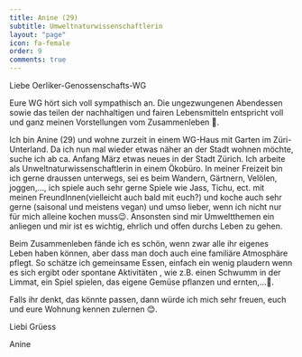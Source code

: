 ```yaml
---
title: Anine (29)
subtitle: Umweltnaturwissenschaftlerin
layout: "page"
icon: fa-female
order: 9
comments: true
---
```


Liebe Oerliker-Genossenschafts-WG



Eure WG hört sich voll sympathisch an. Die ungezwungenen Abendessen sowie das teilen der nachhaltigen und fairen Lebensmitteln entspricht voll und ganz meinen Vorstellungen vom Zusammenleben 🙂.



Ich bin Anine (29) und wohne zurzeit in einem WG-Haus mit Garten im Züri-Unterland. Da ich nun mal wieder etwas näher an der Stadt wohnen möchte, suche ich ab ca. Anfang März etwas neues in der Stadt Zürich. Ich arbeite als Unweltnaturwissenschaftlerin in einem Ökobüro. In meiner Freizeit bin ich gerne draussen unterwegs, sei es beim Wandern, Gärtnern, Velölen, joggen,…, ich spiele auch sehr gerne Spiele wie Jass, Tichu, ect. mit meinen FreundInnen(vielleicht auch bald mit euch?) und koche auch sehr gerne (saisonal und meistens vegan) und umso lieber, wenn ich nicht nur für mich alleine kochen muss😉. Ansonsten sind mir Umweltthemen ein anliegen und mir ist es wichtig, ehrlich und offen durchs Leben zu gehen.



Beim Zusammenleben fände ich es schön, wenn zwar alle ihr eigenes Leben haben können, aber dass man doch auch eine familiäre Atmosphäre pflegt. So schätze ich gemeinsame Essen, einfach ein wenig plaudern wenn es sich ergibt oder spontane Aktivitäten , wie z.B. einen Schwumm in der Limmat, ein Spiel spielen, das eigene Gemüse pflanzen und ernten,…🙂.



Falls ihr denkt, das könnte passen, dann würde ich mich sehr freuen, euch und eure Wohnung kennen zulernen 😊.



Liebi Grüess

Anine